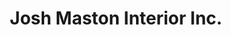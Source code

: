 ---
title: "Josh Maston Interior Inc."
url: /gilroy/josh-maston-interior-inc/
shop: Autowerkstatt
---